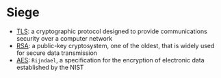 # Siege

- [TLS](tls/README.md): a cryptographic protocol designed to provide communications security over a computer network
- [RSA](rsa/README.md): a public-key cryptosystem, one of the oldest, that is widely used for secure data transmission
- [AES](aes/README.md): `Rijndael`, a specification for the encryption of electronic data established by the NIST

